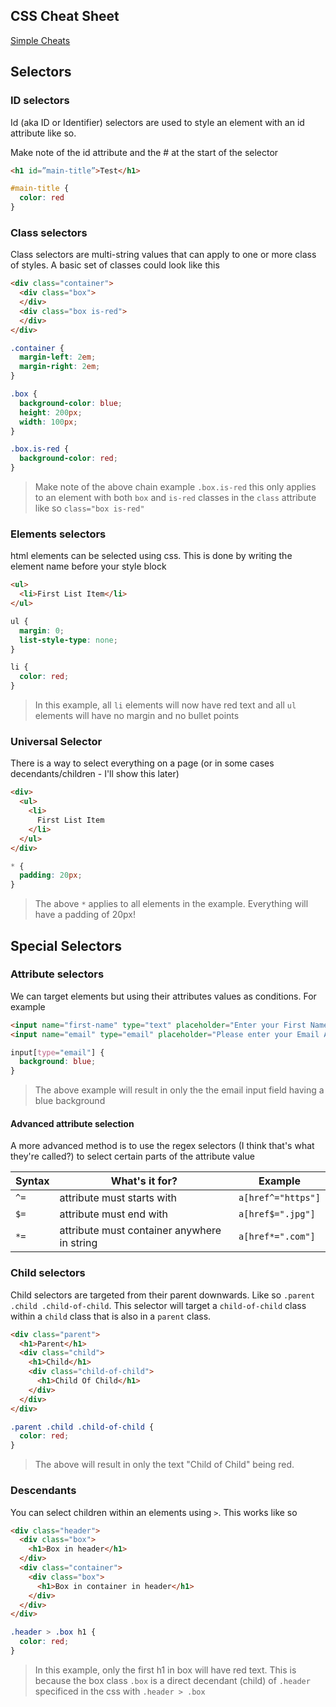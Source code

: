 ## CSS Cheat Sheet

[Simple Cheats](https://www.w3schools.com/cssref/css_selectors.asp)

## Selectors

### ID selectors

Id (aka ID or Identifier) selectors are used to style an element with an id attribute like so.

Make note of the id attribute and the # at the start of the selector 

```html
<h1 id=”main-title”>Test</h1>
```

```css
#main-title {
  color: red
}
```

### Class selectors

Class selectors are multi-string values that can apply to one or more class of styles. A basic set of classes could look like this 

```html
<div class="container">
  <div class="box">
  </div>
  <div class="box is-red">
  </div>
</div>
```

```css
.container {
  margin-left: 2em;
  margin-right: 2em;
}

.box {
  background-color: blue;
  height: 200px;
  width: 100px;
}

.box.is-red {
  background-color: red;
}
```

> Make note of the above chain example `.box.is-red` this only applies to an element with both `box` and `is-red` classes in the `class` attribute like so `class="box is-red"`

### Elements selectors

html elements can be selected using css. This is done by writing the element name before your style block

```html
<ul>
  <li>First List Item</li>
</ul>
```

```css
ul {
  margin: 0;
  list-style-type: none;
}

li {
  color: red;
}
```
> In this example, all `li` elements will now have red text and all `ul` elements will have no margin and no bullet points

### Universal Selector

There is a way to select everything on a page (or in some cases decendants/children - I'll show this later)

```html
<div>
  <ul>
    <li>
      First List Item
    </li>
  </ul>
</div>
```

```css
* {
  padding: 20px;
}
```

> The above `*` applies to all elements in the example. Everything will have a padding of 20px!

## Special Selectors

### Attribute selectors

We can target elements but using their attributes values as conditions. For example

```html
<input name="first-name" type="text" placeholder="Enter your First Name"/>
<input name="email" type="email" placeholder="Please enter your Email Address"/>
```

```css
input[type="email"] {
  background: blue;
}
```

> The above example will result in only the the email input field having a blue background

#### Advanced attribute selection

A more advanced method is to use the regex selectors (I think that's what they're called?) to select certain parts of the attribute value

|Syntax | What's it for? | Example |
|---|---|---|
`^=` | attribute must starts with | `a[href^="https"]`
`$=` | attribute must end with | `a[href$=".jpg"]`
`*=` | attribute must container anywhere in string | `a[href*=".com"]`


### Child selectors

Child selectors are targeted from their parent downwards. Like so `.parent .child .child-of-child`. This selector will target a `child-of-child` class within a `child` class that is also in a `parent` class.

```html
<div class="parent">
  <h1>Parent</h1>
  <div class="child">
    <h1>Child</h1>
    <div class="child-of-child">
      <h1>Child Of Child</h1>
    </div>
  </div>
</div>
```

```css
.parent .child .child-of-child {
  color: red;
}
```

> The above will result in only the text "Child of Child" being red.

### Descendants

You can select children within an elements using `>`. This works like so 


```html 
<div class="header">
  <div class="box">
    <h1>Box in header</h1>
  </div>
  <div class="container">
    <div class="box">
      <h1>Box in container in header</h1>
    </div>
  </div>
</div>
```

```css
.header > .box h1 {
  color: red;
}
```

> In this example, only the first h1 in box will have red text. This is because the box class `.box` is a direct decendant (child) of `.header` specificed in the css with `.header > .box`

